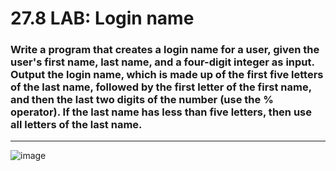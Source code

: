 # 27.8 LAB: Login name

### Write a program that creates a login name for a user, given the user's first name, last name, and a four-digit integer as input. Output the login name, which is made up of the first five letters of the last name, followed by the first letter of the first name, and then the last two digits of the number (use the % operator). If the last name has less than five letters, then use all letters of the last name.

---
![image](https://github.com/PonguTracer/Login-name/assets/67764701/99c689ba-690b-4bb5-a172-d7fd93e42ef6)
